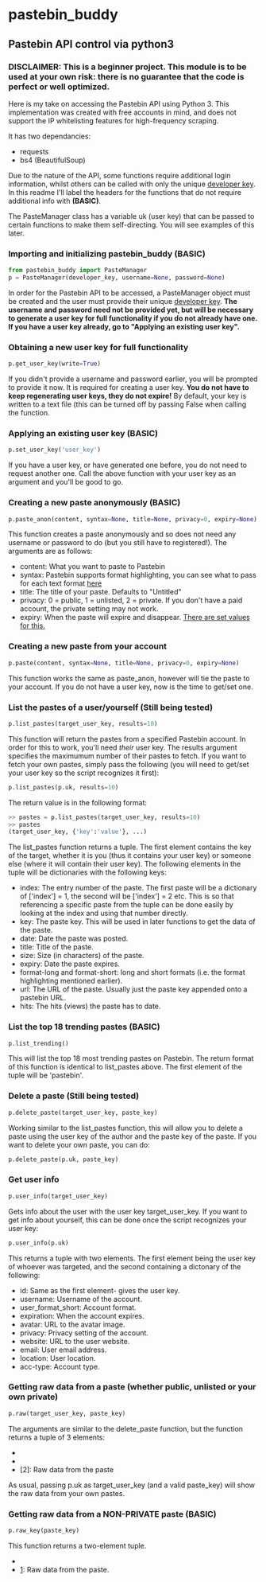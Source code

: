 # pastebin_buddy
## Pastebin API control via python3
### DISCLAIMER: This is a beginner project. This module is to be used at your own risk: there is no guarantee that the code is perfect or well optimized.

Here is my take on accessing the Pastebin API using Python 3. This implementation was created with free accounts in mind, and does not support the IP whitelisting features for high-frequency scraping.

It has two dependancies:
  * requests
  * bs4 (BeautifulSoup)

Due to the nature of the API, some functions require additional login information, whilst others can be called with only the unique [developer key](https://pastebin.com/api#1). In this readme I'll label the headers for the functions that do not require additional info with **(BASIC)**.

The PasteManager class has a variable uk (user key) that can be passed to certain functions to make them self-directing. You will see examples of this later.

### Importing and initializing pastebin_buddy (BASIC)
~~~ python
from pastebin_buddy import PasteManager
p = PasteManager(developer_key, username=None, password=None)
~~~

In order for the Pastebin API to be accessed, a PasteManager object must be created and the user must provide their unique [developer key](https://pastebin.com/api#1). **The username and password need not be provided yet, but will be necessary to generate a user key for full functionality if you do not already have one. If you have a user key already, go to "Applying an existing user key".**

### Obtaining a new user key for full functionality 
~~~ python
p.get_user_key(write=True)
~~~

If you didn't provide a username and password earlier, you will be prompted to provide it now. It is required for creating a user key. **You do not have to keep regenerating user keys, they do not expire!** By default, your key is written to a text file (this can be turned off by passing False when calling the function.

### Applying an existing user key (BASIC)
~~~ python
p.set_user_key('user_key')
~~~

If you have a user key, or have generated one before, you do not need to request another one. Call the above function with your user key as an argument and you'll be good to go.

### Creating a new paste anonymously (BASIC)
~~~ python
p.paste_anon(content, syntax=None, title=None, privacy=0, expiry=None)
~~~

This function creates a paste anonymously and so does not need any username or password to do (but you still have to registered!). The arguments are as follows:
  * content: What you want to paste to Pastebin
  * syntax: Pastebin supports format highlighting, you can see what to pass for each text format [here](https://pastebin.com/api#5)
  * title: The title of your paste. Defaults to "Untitled"
  * privacy: 0 = public, 1 = unlisted, 2 = private. If you don't have a paid account, the private setting may not work.
  * expiry: When the paste will expire and disappear. [There are set values for this.](https://pastebin.com/api#6)
 
### Creating a new paste from your account
~~~ python
p.paste(content, syntax=None, title=None, privacy=0, expiry=None)
~~~

This function works the same as paste_anon, however will tie the paste to your account. If you do not have a user key, now is the time to get/set one.

### List the pastes of a user/yourself (Still being tested)
~~~ python
p.list_pastes(target_user_key, results=10)
~~~

This function will return the pastes from a specified Pastebin account. In order for this to work, you'll need *their* user key. The results argument specifies the maximumum number of their pastes to fetch. If you want to fetch your own pastes, simply pass the following (you will need to get/set your user key so the script recognizes it first):

~~~ python
p.list_pastes(p.uk, results=10)
~~~

The return value is in the following format:

~~~ python
>> pastes = p.list_pastes(target_user_key, results=10)
>> pastes
(target_user_key, {'key':'value'}, ...)
~~~

The list_pastes function returns a tuple. The first element contains the key of the target, whether it is you (thus it contains your user key) or someone else (where it will contain their user key). The following elements in the tuple will be dictionaries with the following keys:
  * index: The entry number of the paste. The first paste will be a dictionary of ['index'] = 1, the second will be ['index'] = 2 etc. This is so that referencing a specific paste from the tuple can be done easily by looking at the index and using that number directly.
  * key: The paste key. This will be used in later functions to get the data of the paste.
  * date: Date the paste was posted.
  * title: Title of the paste.
  * size: Size (in characters) of the paste.
  * expiry: Date the paste expires.
  * format-long and format-short: long and short formats (i.e. the format highlighting mentioned earlier).
  * url: The URL of the paste. Usually just the paste key appended onto a pastebin URL.
  * hits: The hits (views) the paste has to date.
  
### List the top 18 trending pastes (BASIC)
~~~ python
p.list_trending()
~~~

This will list the top 18 most trending pastes on Pastebin. The return format of this function is identical to list_pastes above. The first element of the tuple will be 'pastebin'.

### Delete a paste (Still being tested)
~~~ python
p.delete_paste(target_user_key, paste_key)
~~~

Working similar to the list_pastes function, this will allow you to delete a paste using the user key of the author and the paste key of the paste. If you want to delete your own paste, you can do:

~~~ python
p.delete_paste(p.uk, paste_key)
~~~

### Get user info
~~~ python
p.user_info(target_user_key)
~~~

Gets info about the user with the user key target_user_key. If you want to get info about yourself, this can be done once the script recognizes your user key:

~~~ python
p.user_info(p.uk)
~~~

This returns a tuple with two elements. The first element being the user key of whoever was targeted, and the second containing a dictonary of the following:
  * id: Same as the first element- gives the user key.
  * username: Username of the account.
  * user_format_short: Account format.
  * expiration: When the account expires.
  * avatar: URL to the avatar image.
  * privacy: Privacy setting of the account.
  * website: URL to the user website.
  * email: User email address.
  * location: User location.
  * acc-type: Account type.
  
### Getting raw data from a paste (whether public, unlisted or your own private)
~~~ python
p.raw(target_user_key, paste_key)
~~~

The arguments are similar to the delete_paste function, but the function returns a tuple of 3 elements:
  * [0]: target_user_key
  * [1]: paste_key
  * [2]: Raw data from the paste
  
As usual, passing p.uk as target_user_key (and a valid paste_key) will show the raw data from your own pastes.

### Getting raw data from a NON-PRIVATE paste (BASIC)
~~~ python
p.raw_key(paste_key)
~~~

This function returns a two-element tuple.
  * [0]: paste_key
  * [1]: Raw data from the paste.
